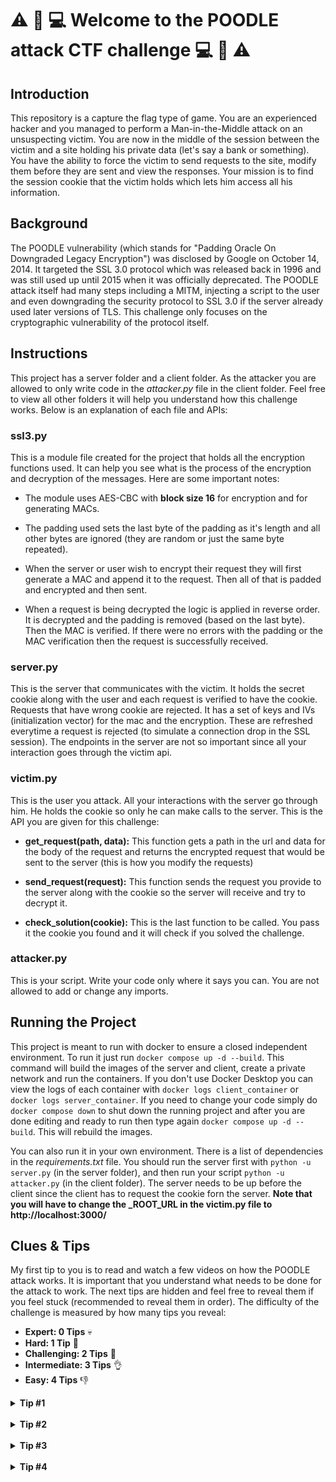 # :warning: :poodle: :computer: Welcome to the POODLE attack CTF challenge :computer: :poodle: :warning:

## Introduction

This repository is a capture the flag type of game. You are an experienced hacker and you managed to perform a Man-in-the-Middle attack on an unsuspecting victim. You are now in the middle of the session between the victim and a site holding his private data (let's say a bank or something). You have the ability to force the victim to send requests to the site, modify them before they are sent and view the responses. Your mission is to find the session cookie that the victim holds which lets him access all his information.

## Background

The POODLE vulnerability (which stands for "Padding Oracle On Downgraded Legacy Encryption") was disclosed by Google on October 14, 2014. It targeted the SSL 3.0 protocol which was released back in 1996 and was still used up until 2015 when it was officially deprecated. The POODLE attack itself had many steps including a MITM, injecting a script to the user and even downgrading the security protocol to SSL 3.0 if the server already used later versions of TLS. This challenge only focuses on the cryptographic vulnerability of the protocol itself.

## Instructions

This project has a server folder and a client folder. As the attacker you are allowed to only write code in the *attacker.py* file in the client folder. Feel free to view all other folders it will help you understand how this challenge works. Below is an explanation of each file and APIs:

### ssl3.py

This is a module file created for the project that holds all the encryption functions used. It can help you see what is the process of the encryption and decryption of the messages. Here are some important notes: 
- The module uses AES-CBC with **block size 16** for encryption and for generating MACs. 

- The padding used sets the last byte of the padding as it's length and all other bytes are ignored (they are random or just the same byte repeated).

- When the server or user wish to encrypt their request they will first generate a MAC and append it to the request. Then all of that is padded and encrypted and then sent.

- When a request is being decrypted the logic is applied in reverse order. It is decrypted and the padding is removed (based on the last byte). Then the MAC is verified. If there were no errors with the padding or the MAC verification then the request is successfully received.

### server.py

This is the server that communicates with the victim. It holds the secret cookie along with the user and each request is verified to have the cookie. Requests that have wrong cookie are rejected. It has a set of keys and IVs (initialization vector) for the mac and the encryption. These are refreshed everytime a request is rejected (to simulate a connection drop in the SSL session). The endpoints in the server are not so important since all your interaction goes through the victim api.

### victim.py

This is the user you attack. All your interactions with the server go through him. He holds the cookie so only he can make calls to the server. This is the API you are given for this challenge:

- **get_request(path, data):** This function gets a path in the url and data for the body of the request and returns the encrypted request that would be sent to the server (this is how you modify the requests)

- **send_request(request):** This function sends the request you provide to the server along with the cookie so the server will receive and try to decrypt it.

- **check_solution(cookie):** This is the last function to be called. You pass it the cookie you found and it will check if you solved the challenge.

### attacker.py

This is your script. Write your code only where it says you can. You are not allowed to add or change any imports.


## Running the Project

This project is meant to run with docker to ensure a closed independent environment. To run it just run `docker compose up -d --build`. This command will build the images of the server and client, create a private network and run the containers. If you don't use Docker Desktop you can view the logs of each container with `docker logs client_container` or `docker logs server_container`. If you need to change your code simply do `docker compose down` to shut down the running project and after you are done editing and ready to run then type again  `docker compose up -d --build`. This will rebuild the images.

You can also run it in your own environment. There is a list of dependencies in the *requirements.txt* file. You should run the server first with `python -u server.py` (in the server folder), and then run your script `python -u attacker.py` (in the client folder). The server needs to be up before the client since the client has to request the cookie forn the server.  **Note that you will have to change the _ROOT_URL in the victim.py file to http://localhost:3000/**

## Clues & Tips

My first tip to you is to read and watch a few videos on how the POODLE attack works. It is important that you understand what needs to be done for the attack to work. The next tips are hidden and feel free to reveal them if you feel stuck (recommended to reveal them in order).
The difficulty of the challenge is measured by how many tips you reveal:

- **Expert: 0 Tips** :skull:
- **Hard: 1 Tip** :crown:
- **Challenging: 2 Tips** :muscle: 
- **Intermediate: 3 Tips** :ok_hand:
- **Easy: 4 Tips** :-1:

<details style='font-weight: bold'> 
  <summary>Tip #1</summary>
   Find a way to use the fact that the last byte of the padding is not random. You can even control it.   
</details><br>

<details style='font-weight: bold'> 
  <summary>Tip #2</summary>
   You need to create a situation where you have a full block of padding when your request is sent. 
</details><br>

<details style='font-weight: bold'> 
  <summary>Tip #3</summary>
   You can see when does the server accept or refuse the request the victim sends. This can help you understand if your modified request fits the encryption protocol used. 
</details><br>

<details style='font-weight: bold'> 
  <summary>Tip #4</summary>
   Placing a block of the request as the last block of padding before the request is sent can give you specific information about the last byte of the block if the server accepts.
</details><br>

